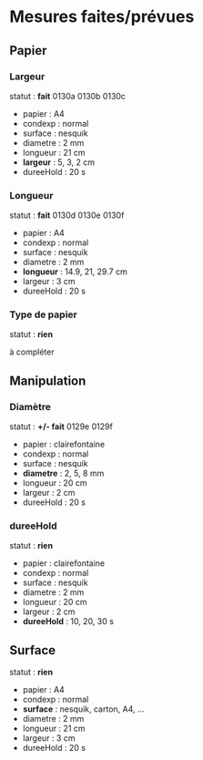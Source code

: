 # Mesures faites/prévues

## Papier

### Largeur

statut : **fait** 0130a 0130b 0130c

* papier : A4
* condexp : normal
* surface : nesquik
* diametre : 2 mm
* longueur : 21 cm
* **largeur** : 5, 3, 2 cm
* dureeHold : 20 s

### Longueur

statut : **fait** 0130d 0130e 0130f

* papier : A4
* condexp : normal
* surface : nesquik
* diametre : 2 mm
* **longueur** : 14.9, 21, 29.7 cm
* largeur : 3 cm
* dureeHold : 20 s

### Type de papier

statut : **rien**

à compléter

## Manipulation

### Diamètre

statut : **+/- fait** 0129e 0129f

* papier : clairefontaine
* condexp : normal
* surface : nesquik
* **diametre** : 2, 5, 8 mm
* longueur : 20 cm
* largeur : 2 cm
* dureeHold : 20 s

### dureeHold

statut : **rien**

* papier : clairefontaine
* condexp : normal
* surface : nesquik
* diametre : 2 mm
* longueur : 20 cm
* largeur : 2 cm
* **dureeHold** : 10, 20, 30 s

## Surface

statut : **rien**

* papier : A4
* condexp : normal
* **surface** : nesquik, carton, A4, ...
* diametre : 2 mm
* longueur : 21 cm
* largeur : 3 cm
* dureeHold : 20 s
